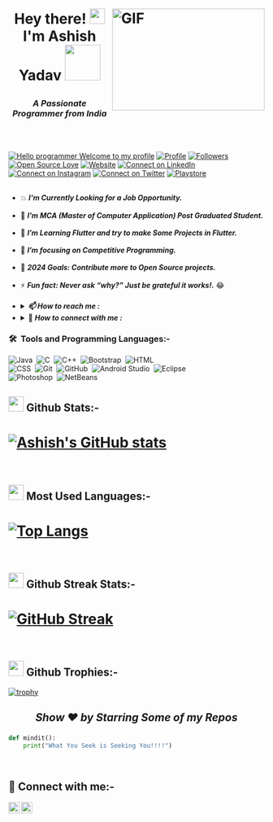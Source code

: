 <h1> <img alt="GIF" src="https://github.com/ashish8381/ashish8381/assets/68533215/22e1767e-a197-4d42-b4e8-bb407773e215" width=300px height=200px align="right">
<p align="center" >Hey there!  <img src="https://github.com/ashish8381/ashish8381/assets/68533215/ea489df6-aef8-45b1-858a-55ff8b2de106" width="30px"> I'm Ashish Yadav <img src="https://github.com/ashish8381/ashish8381/assets/68533215/b5aa372f-2834-4ebc-a9c4-60ceeeb8e836" width=70px></h1>

<h3 align="center"><i>A Passionate Programmer from India</i></h3></br></br>


[![Hello programmer Welcome to my profile](https://img.shields.io/badge/Hello_Developers-Welcome-gold.svg?style=flat&logo=github)](https://github.com/ashish8381) [![Profile](https://visitor-badge.laobi.icu/badge?page_id=ashish8381.visitor-badge-query&query_only=true)](https://github.com/ashish8381) [![Followers](https://img.shields.io/github/followers/ashish8381?style=social)](https://github.com/ashish8381?tab=followers) [![Open Source Love](https://badges.frapsoft.com/os/v2/open-source.svg?v=103)](https://github.com/ashish8381) [![Website](https://img.shields.io/website?url=https%3A%2F%2Fashish827.web.app)](https://ashish827.web.app) [![Connect on LinkedIn](https://img.shields.io/badge/--linkedin?label=LinkedIn&logo=LinkedIn&style=social)](https://www.linkedin.com/in/ashish827/)
[![Connect on Instagram](https://img.shields.io/badge/--Instagram?label=Instagram&logo=Instagram&style=social)](https://www.instagram.com/u/ashish827)
[![Connect on Twitter](https://img.shields.io/badge/--Twitter?label=Twitter&logo=twitter&style=social)](https://www.twitter.com/_ashish_827)
[![Playstore](https://img.shields.io/badge/--Playstore?label=Playstore&logo=google-play&style=social)](https://play.google.com/store/apps/developer?id=Am+DevOps.)
<br></br>


- 💥 ***I'm Currently Looking for a Job Opportunity.***</br></br>
- 🔭 ***I'm MCA (Master of Computer Application) Post Graduated Student.***</br></br>
- 🌱 ***I’m Learning Flutter and try to make Some Projects in Flutter.***</br></br>
- 🎯 ***I’m focusing on Competitive Programming.***</br></br>
- 🥅 ***2024 Goals: Contribute more to Open Source projects.***</br></br>
- ⚡ ***Fun fact: Never ask “why?” Just be grateful it works!.*** 😂</br></br>
- ***<details> <summary> 📫  How to reach me :***</summary><a href="mailto:ya0285981@gmail.com"> <img src="https://img.icons8.com/fluent/48/000000/gmail.png" width="22px"/> </a></details>
- ***<details> <summary>*** 🤝  ***How to connect with me :***</summary><a href="(https://www.linkedin.com/in/ashish827/"> <img src="https://img.icons8.com/fluent/48/000000/linkedin.png" width="22px"/> </a></details>



### 🛠 &nbsp;Tools and Programming Languages:-


![Java](https://img.shields.io/badge/-Java-05122A?style=flat&logo=Java&logoColor=FFA518)&nbsp;
![C](https://img.shields.io/badge/-C-05122A?style=flat&logo=C&logoColor=A8B9CC)&nbsp;
![C++](https://img.shields.io/badge/-C++-05122A?style=flat&logo=C%2B%2B&logoColor=00599C)&nbsp;
![Bootstrap](https://img.shields.io/badge/-Bootstrap-05122A?style=flat&logo=bootstrap&logoColor=563D7C)&nbsp;
![HTML](https://img.shields.io/badge/-HTML-05122A?style=flat&logo=HTML5)\
![CSS](https://img.shields.io/badge/-CSS-05122A?style=flat&logo=CSS3&logoColor=1572B6)&nbsp;
![Git](https://img.shields.io/badge/-Git-05122A?style=flat&logo=git)&nbsp;
![GitHub](https://img.shields.io/badge/-GitHub-05122A?style=flat&logo=github)&nbsp;
![Android Studio](https://img.shields.io/badge/-Android%20Studio-05122A?style=flat&logo=android-studio)&nbsp;
![Eclipse](https://img.shields.io/badge/-Eclipse-05122A?style=flat&logo=eclipse-ide&logoColor=ffffff)\
![Photoshop](https://img.shields.io/badge/-Photoshop-05122A?style=flat&logo=adobe-photoshop)&nbsp;
![NetBeans](https://img.shields.io/badge/-NetBeans-05122A?style=flat&logo=apache-netbeans-ide)




<h2> <img src="https://raw.githubusercontent.com/ashish8381/myself/Images_For_README/heart.png?raw=true" width=30px /> Github Stats:-</h2>

# [![Ashish's GitHub stats](https://github-readme-stats.vercel.app/api?username=ashish8381&theme=algolia)](https://github.com/ashish8381/github-readme-stats)

</br>

## <img src="https://raw.githubusercontent.com/ashish8381/myself/Images_For_README/heart.png?raw=true" width=30px /> Most Used Languages:-
# [![Top Langs](https://github-readme-stats.vercel.app/api/top-langs/?username=ashish8381&layout=compact&theme=vision-friendly-dark&langs_count=6)](https://github.com/ashish8381/github-readme-stats)

</br>

## <img src="https://raw.githubusercontent.com/ashish8381/myself/Images_For_README/heart.png?raw=true" width=30px /> Github Streak Stats:-
# [![GitHub Streak](https://github-readme-streak-stats.herokuapp.com/?user=ashish8381&theme=tokyonight)](https://github.com/ashish8381/github-readme-streak-stats)

</br>

## <img src="https://raw.githubusercontent.com/ashish8381/myself/Images_For_README/heart.png?raw=true" width=30px /> Github Trophies:-
[![trophy](https://github-profile-trophy.vercel.app/?username=ashish8381&theme=gruvbox)](https://github.com/ashish8381/github-profile-trophy)


<h2><i> <p align="center"> Show ❤️ by Starring Some of my Repos</i></h2>

```Python
def mindit():
    print("What You Seek is Seeking You!!!!")
```
</br>
<h2> 🤝 Connect with me:-</h2>

[<img align="left" alt="codeSTACKr | YouTube" width="22px" src="https://cdn.jsdelivr.net/npm/simple-icons@v3/icons/instagram.svg" />][youtube]
[<img align="left" alt="codeSTACKr | YouTube" width="22px" src="https://cdn.jsdelivr.net/npm/simple-icons@v3/icons/linkedin.svg" />][linkedin]

</br>

[youtube]: https://www.instagram.com/u/ashish827

[linkedin]: https://www.linkedin.com/in/ashish827/
